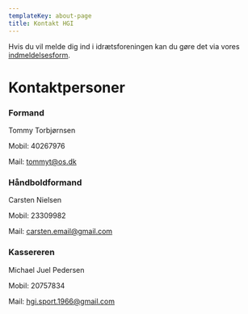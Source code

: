 ```yaml
---
templateKey: about-page
title: Kontakt HGI
---
```

Hvis du vil melde dig ind i idrætsforeningen kan du gøre det via vores [indmeldelsesform](/kontakt/indmeld).

# Kontaktpersoner

### Formand

Tommy Torbjørnsen

Mobil: 40267976

Mail: tommyt@os.dk

### Håndboldformand

Carsten Nielsen

Mobil: 23309982

Mail: carsten.email@gmail.com

### Kassereren

Michael Juel Pedersen

Mobil: 20757834

Mail: hgi.sport.1966@gmail.com
